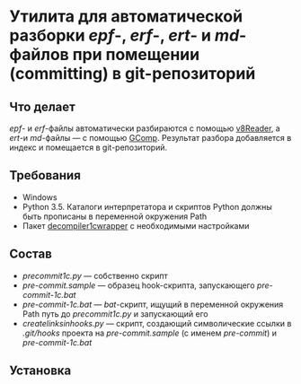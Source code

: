 Утилита для автоматической разборки *epf*-, *erf*-, *ert*- и *md*-файлов при помещении (committing) в git-репозиторий
===

Что делает
---

*epf*- и *erf*-файлы автоматически разбираются с помощью [v8Reader](https://github.com/xDrivenDevelopment/v8Reader), а 
*ert*-и *md*-файлы — с помощью [GComp](http://1c.alterplast.ru/gcomp/). Результат разбора добавляется в индекс и 
помещается в git-репозиторий.

Требования
---

- Windows
- Python 3.5. Каталоги интерпретатора и скриптов Python должны быть прописаны в переменной окружения Path
- Пакет [decompiler1cwrapper](https://github.com/Cujoko/decompiler1cwrapper) с необходимыми настройками

Состав
---

- *precommit1c.py* — cобственно скрипт
- *pre-commit.sample* — образец hook-скрипта, запускающего *pre-commit-1c.bat*
- *pre-commit-1c.bat* — *bat*-скрипт, ищущий в переменной окружения Path путь до *precommit1c.py* и запускающий его
- *createlinksinhooks.py* — скрипт, создающий символические ссылки в *.git/hooks* проекта на 
*pre-commit.sample* (c именем *pre-commit*) и *pre-commit-1c.bat*

Установка
---

